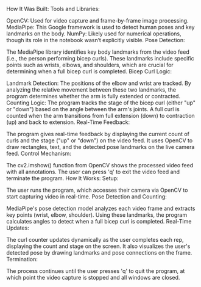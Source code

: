 How It Was Built:
Tools and Libraries:

OpenCV: Used for video capture and frame-by-frame image processing.
MediaPipe: This Google framework is used to detect human poses and key landmarks on the body.
NumPy: Likely used for numerical operations, though its role in the notebook wasn’t explicitly visible.
Pose Detection:

The MediaPipe library identifies key body landmarks from the video feed (i.e., the person performing bicep curls).
These landmarks include specific points such as wrists, elbows, and shoulders, which are crucial for determining when a full bicep curl is completed.
Bicep Curl Logic:

Landmark Detection: The positions of the elbow and wrist are tracked. By analyzing the relative movement between these two landmarks, the program determines whether the arm is fully extended or contracted.
Counting Logic:
The program tracks the stage of the bicep curl (either "up" or "down") based on the angle between the arm's joints.
A full curl is counted when the arm transitions from full extension (down) to contraction (up) and back to extension.
Real-Time Feedback:

The program gives real-time feedback by displaying the current count of curls and the stage ("up" or "down") on the video feed.
It uses OpenCV to draw rectangles, text, and the detected pose landmarks on the live camera feed.
Control Mechanism:

The cv2.imshow() function from OpenCV shows the processed video feed with all annotations.
The user can press 'q' to exit the video feed and terminate the program.
How It Works:
Setup:

The user runs the program, which accesses their camera via OpenCV to start capturing video in real-time.
Pose Detection and Counting:

MediaPipe's pose detection model analyzes each video frame and extracts key points (wrist, elbow, shoulder).
Using these landmarks, the program calculates angles to detect when a full bicep curl is completed.
Real-Time Updates:

The curl counter updates dynamically as the user completes each rep, displaying the count and stage on the screen.
It also visualizes the user's detected pose by drawing landmarks and pose connections on the frame.
Termination:

The process continues until the user presses 'q' to quit the program, at which point the video capture is stopped and all windows are closed.
